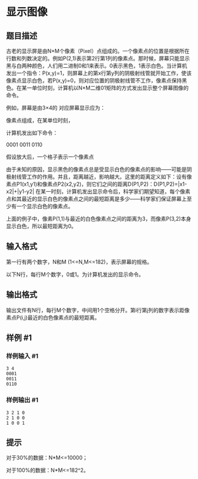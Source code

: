# 显示图像

## 题目描述

古老的显示屏是由N×M个像素（Pixel）点组成的。一个像素点的位置是根据所在行数和列数决定的。例如P(2,1)表示第2行第1列的像素点。那时候，屏幕只能显示黑与白两种颜色，人们用二进制0和1来表示。0表示黑色，1表示白色。当计算机发出一个指令：P(x,y)=1，则屏幕上的第x行第y列的阴极射线管就开始工作，使该像素点显示白色，若P(x,y)=0，则对应位置的阴极射线管不工作，像素点保持黑色。在某一单位时刻，计算机以N×M二维01矩阵的方式发出显示整个屏幕图像的命令。

例如，屏幕是由3×4的       对应屏幕显示应为：

像素点组成，在某单位时刻，

计算机发出如下命令：

0001
0011
0110

假设放大后，一个格子表示一个像素点

由于未知的原因，显示黑色的像素点总是受显示白色的像素点的影响——可能是阴极射线管工作的作用。并且，距离越近，影响越大。这里的距离定义如下：设有像素点P1(x1,y1)和像素点P2(x2,y2)，则它们之间的距离D(P1,P2)：D(P1,P2)=|x1-x2|+|y1-y2|
在某一时刻，计算机发出显示命令后，科学家们期望知道，每个像素点和其最近的显示白色的像素点之间的最短距离是多少——科学家们保证屏幕上至少有一个显示白色的像素点。

上面的例子中，像素P(1,1)与最近的白色像素点之间的距离为3，而像素P(3,2)本身显示白色，所以最短距离为0。


## 输入格式

第一行有两个数字，N和M (1<=N,M<=182)，表示屏幕的规格。

以下N行，每行M个数字，0或1。为计算机发出的显示命令。


## 输出格式

输出文件有N行，每行M个数字，中间用1个空格分开。第i行第j列的数字表示距像素点P(i,j)最近的白色像素点的最短距离。


## 样例 #1

### 样例输入 #1
```
3 4
0001
0011
0110
```

### 样例输出 #1

```
3 2 1 0
2 1 0 0
1 0 0 1
```

## 提示

对于30%的数据：N\*M<=10000；

对于100%的数据：N\*M<=182^2。

